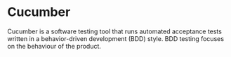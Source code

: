 
# Cucumber

Cucumber is a software testing tool that runs automated acceptance tests written in a behavior-driven development (BDD) style. BDD testing focuses on the behaviour of the product.
